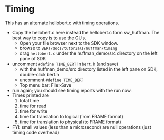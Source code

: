 # Timing

This has an alternate hellobert.c with timing operations.
* Copy the hellobert.c here instead the hellobert.c form sw_huffman.  The best way to copy is to use the GUIs.
  * Open your file browser next to the SDK window.
  * browse to `BERT/docs/tutorials/huffman/timing`
  * drag `hellobert.c` under the huffman_demo/src directory on the left pane of SDK
* uncomment `#define TIME_BERT` in `bert.h` (and save)
  * with the huffman_demo/src directory listed in the left pane on SDK, double-click bert.h
  * uncomment `#define TIME_BERT`
  * Top menu bar: File>Save
* run again; you should see timing reports with the run now.
* Times printed are
  1. total time
  2. time for read
  3. time for write
  4. time for translation to logical (from FRAME format)
  5. time for translation to physical (to FRAME format)
* FYI: small values (less than a microsecond) are null operations (just timing code overhead)



